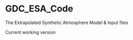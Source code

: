 # GDC_ESA_Code
The Extrapolated Synthetic Atmosphere Model &amp; Input files

Current working version
